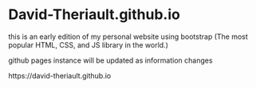 # David-Theriault.github.io
<p>this is an early edition of my personal website using bootstrap (The most popular HTML, CSS, and JS library in the world.)</p>
<p>github pages instance will be updated as information changes</p>
<p><a>https://david-theriault.github.io</a></p>

